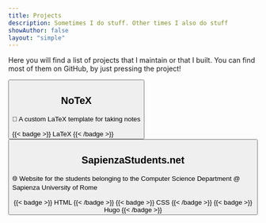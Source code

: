 ```yaml
---
title: Projects
description: Sometimes I do stuff. Other times I also do stuff
showAuthor: false
layout: "simple"
---
```


Here you will find a list of projects that I maintain or that I built. You can find most of them on GitHub, by just pressing the project!

<div class="projects-list">
    <button class="project" id="proj-notex" onclick="location.href='https://www.github.com/ElBi21/NoTeX'" type="button">
        <h2 class="project-title">NoTeX</h2>
        <p style="line-height: 18px; text-align: left; text-decoration: none">📜 A custom LaTeX template for taking notes</p>
        <div style="display: flex; flex-direction: row; margin-top: auto;">
            {{< badge >}} LaTeX {{< /badge >}}
        </div>
    </button>
    <button class="project" id="proj-ssn" onclick="location.href='https://github.com/sapienzastudentsnetwork/sapienzastudentsnetwork.github.io'" type="button">
        <h2 class="project-title">SapienzaStudents.net</h2>
        <p style="line-height: 18px; text-align: left">🌐 Website for the students belonging to the Computer Science Department @ Sapienza University of Rome</p>
        <div style="display: flex; flex-direction: row; margin-top: auto;">
            {{< badge >}} HTML {{< /badge >}}
            {{< badge >}} CSS {{< /badge >}}
            {{< badge >}} Hugo {{< /badge >}}
        </div>
    </button>
</div>